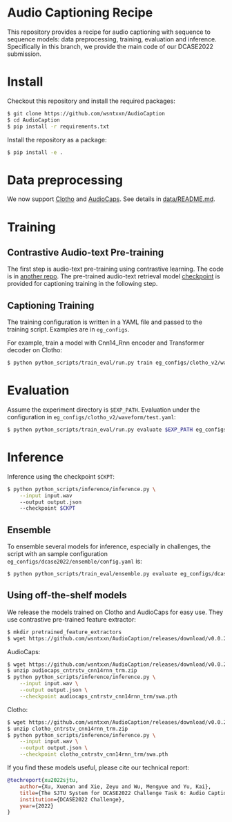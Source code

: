 # Audio Captioning Recipe

This repository provides a recipe for audio captioning with sequence to sequence models: data preprocessing, training, evaluation and inference.
Specifically in this branch, we provide the main code of our DCASE2022 submission.  

# Install

Checkout this repository and install the required packages:
```bash
$ git clone https://github.com/wsntxxn/AudioCaption
$ cd AudioCaption
$ pip install -r requirements.txt
```
Install the repository as a package:
```bash
$ pip install -e .
```

# Data preprocessing

We now support [Clotho](https://arxiv.org/abs/1910.09387) and [AudioCaps](https://www.aclweb.org/anthology/N19-1011/). See details in [data/README.md](data/README.md).

# Training

## Contrastive Audio-text Pre-training
The first step is audio-text pre-training using contrastive learning. The code is in [another repo](https://github.com/wsntxxn/DCASE2022T6_CLAP). The pre-trained audio-text retrieval model [checkpoint](https://github.com/wsntxxn/AudioCaption/releases/download/v0.0.2/contrastive_pretrain_cnn14_bertm.pth) is provided for captioning training in the following step.

## Captioning Training
The training configuration is written in a YAML file and passed to the training script. Examples are in `eg_configs`.

For example, train a model with Cnn14_Rnn encoder and Transformer decoder on Clotho:
```bash
$ python python_scripts/train_eval/run.py train eg_configs/clotho_v2/waveform/cnn14rnn_trm.yaml
```

# Evaluation
Assume the experiment directory is `$EXP_PATH`. Evaluation under the configuration in `eg_configs/clotho_v2/waveform/test.yaml`:
```bash
$ python python_scripts/train_eval/run.py evaluate $EXP_PATH eg_configs/clotho_v2/waveform/test.yaml
```

# Inference
Inference using the checkpoint `$CKPT`:
```bash
$ python python_scripts/inference/inference.py \
    --input input.wav 
    --output output.json
    --checkpoint $CKPT
```

## Ensemble
To ensemble several models for inference, especially in challenges, the script with an sample configuration `eg_configs/dcase2022/ensemble/config.yaml` is:
```bash
$ python python_scripts/train_eval/ensemble.py evaluate eg_configs/dcase2022/ensemble.yaml
```

## Using off-the-shelf models
We release the models trained on Clotho and AudioCaps for easy use. They use contrastive pre-trained feature extractor:
```bash
$ mkdir pretrained_feature_extractors
$ wget https://github.com/wsntxxn/AudioCaption/releases/download/v0.0.2/contrastive_pretrain_cnn14_bertm.pth -O pretrained_feature_extractors/contrastive_pretrain_cnn14_bertm.pth
```
AudioCaps:
```bash
$ wget https://github.com/wsntxxn/AudioCaption/releases/download/v0.0.2/audiocaps_cntrstv_cnn14rnn_trm.zip
$ unzip audiocaps_cntrstv_cnn14rnn_trm.zip
$ python python_scripts/inference/inference.py \
    --input input.wav \
    --output output.json \
    --checkpoint audiocaps_cntrstv_cnn14rnn_trm/swa.pth
```
Clotho:
```bash
$ wget https://github.com/wsntxxn/AudioCaption/releases/download/v0.0.2/clotho_cntrstv_cnn14rnn_trm.zip
$ unzip clotho_cntrstv_cnn14rnn_trm.zip
$ python python_scripts/inference/inference.py \
    --input input.wav \
    --output output.json \
    --checkpoint clotho_cntrstv_cnn14rnn_trm/swa.pth
```

If you find these models useful, please cite our technical report:

```BibTeX
@techreport{xu2022sjtu,
    author={Xu, Xuenan and Xie, Zeyu and Wu, Mengyue and Yu, Kai},
    title={The SJTU System for DCASE2022 Challenge Task 6: Audio Captioning with Audio-Text Retrieval Pre-training},
    institution={DCASE2022 Challenge},
    year={2022}
}
```